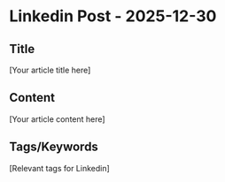 # Linkedin Post - 2025-12-30

## Title
[Your article title here]

## Content
[Your article content here]

## Tags/Keywords
[Relevant tags for Linkedin]
